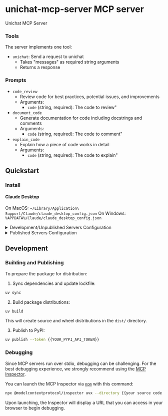# unichat-mcp-server MCP server

Unichat MCP Server


### Tools

The server implements one tool:
- `unichat`: Send a request to unichat
  - Takes "messages" as required string arguments
  - Returns a response

### Prompts

- `code_review`
  - Review code for best practices, potential issues, and improvements
  - Arguments:
    - `code` (string, required): The code to review"
- `document_code`
  - Generate documentation for code including docstrings and comments
  - Arguments:
    - `code` (string, required): The code to comment"
- `explain_code`
  - Explain how a piece of code works in detail
  - Arguments:
    - `code` (string, required): The code to explain"

## Quickstart

### Install

#### Claude Desktop

On MacOS: `~/Library/Application\ Support/Claude/claude_desktop_config.json`
On Windows: `%APPDATA%/Claude/claude_desktop_config.json`

<details>
  <summary>Development/Unpublished Servers Configuration</summary>
  ```
  "mcpServers": {
    "unichat-mcp-server": {
      "command": "uv",
      "args": [
        "--directory",
        "{{your source code local directory}}/unichat-mcp-server",
        "run",
        "unichat-mcp-server"
      ],
      "env": {
        "UNICHAT_MODEL": "SELECTED_UNICHAT_MODEL",
        "UNICHAT_API_KEY": "YOUR_UNICHAT_API_KEY"
      }
    }
  }
  ```
</details>

<details>
  <summary>Published Servers Configuration</summary>
  ```
  "mcpServers": {
    "unichat-mcp-server": {
      "command": "uvx",
      "args": [
        "unichat-mcp-server"
      ],
      "env": {
        "UNICHAT_MODEL": "SELECTED_UNICHAT_MODEL",
        "UNICHAT_API_KEY": "YOUR_UNICHAT_API_KEY"
      }
    }
  }
  ```
</details>

## Development

### Building and Publishing

To prepare the package for distribution:

1. Sync dependencies and update lockfile:
```bash
uv sync
```

2. Build package distributions:
```bash
uv build
```

This will create source and wheel distributions in the `dist/` directory.

3. Publish to PyPI:
```bash
uv publish --token {{YOUR_PYPI_API_TOKEN}}
```

### Debugging

Since MCP servers run over stdio, debugging can be challenging. For the best debugging
experience, we strongly recommend using the [MCP Inspector](https://github.com/modelcontextprotocol/inspector).


You can launch the MCP Inspector via [`npm`](https://docs.npmjs.com/downloading-and-installing-node-js-and-npm) with this command:

```bash
npx @modelcontextprotocol/inspector uvx --directory {{your source code local directory}}/unichat-mcp-server run unichat-mcp-server
```


Upon launching, the Inspector will display a URL that you can access in your browser to begin debugging.